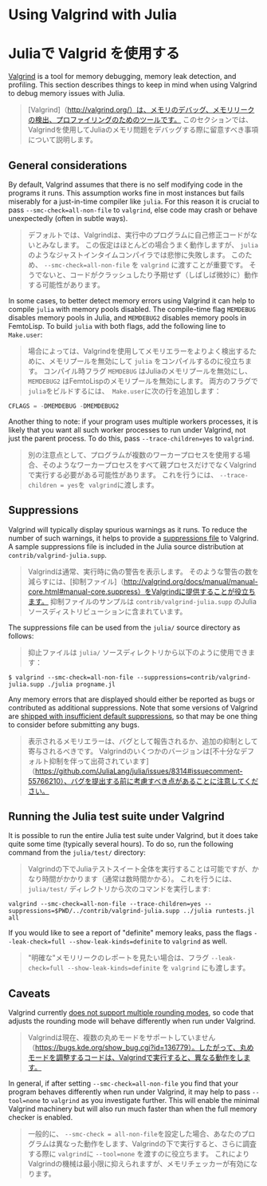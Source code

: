 # Using Valgrind with Julia

<!--JP-->
# Juliaで Valgrid を使用する

[Valgrind](http://valgrind.org/) is a tool for memory debugging, memory leak detection, and profiling.
This section describes things to keep in mind when using Valgrind to debug memory issues with Julia.
<!--JP-->
> [Valgrind]（http://valgrind.org/）は、メモリのデバッグ、メモリリークの検出、プロファイリングのためのツールです。
> このセクションでは、Valgrindを使用してJuliaのメモリ問題をデバッグする際に留意すべき事項について説明します。

## General considerations

<!--EN-->
By default, Valgrind assumes that there is no self modifying code in the programs it runs.
This assumption works fine in most instances but fails miserably for a just-in-time compiler like `julia`.
For this reason it is crucial to pass `--smc-check=all-non-file` to `valgrind`, else code may crash or behave unexpectedly (often in subtle ways).
<!--JP-->
> デフォルトでは、Valgrindは、実行中のプログラムに自己修正コードがないとみなします。
> この仮定はほとんどの場合うまく動作しますが、 `julia`のようなジャストインタイムコンパイラでは悲惨に失敗します。
> このため、 `--smc-check=all-non-file` を `valgrind` に渡すことが重要です。
> そうでないと、コードがクラッシュしたり予期せず（しばしば微妙に）動作する可能性があります。

<!--EN-->
In some cases, to better detect memory errors using Valgrind it can help to compile `julia` with memory pools disabled.
The compile-time flag `MEMDEBUG` disables memory pools in Julia, and `MEMDEBUG2` disables memory pools in FemtoLisp.
To build `julia` with both flags, add the following line to `Make.user`:
<!--JP-->
> 場合によっては、Valgrindを使用してメモリエラーをよりよく検出するために、メモリプールを無効にして `julia` をコンパイルするのに役立ちます。
> コンパイル時フラグ `MEMDEBUG` はJuliaのメモリプールを無効にし、 `MEMDEBUG2` はFemtoLispのメモリプールを無効にします。
> 両方のフラグで `julia`をビルドするには、` Make.user`に次の行を追加します：

```julia
CFLAGS = -DMEMDEBUG -DMEMDEBUG2
```

<!--EN-->
Another thing to note: if your program uses multiple workers processes, it is likely that you want all such worker processes to run under Valgrind, not just the parent process.
To do this, pass `--trace-children=yes` to `valgrind`.
<!--JP-->
> 別の注意点として、プログラムが複数のワーカープロセスを使用する場合、そのようなワーカープロセスをすべて親プロセスだけでなくValgrindで実行する必要がある可能性があります。
> これを行うには、 `--trace-children = yes`を` valgrind`に渡します。

## Suppressions

<!--EN-->
Valgrind will typically display spurious warnings as it runs.
To reduce the number of such warnings, it helps to provide a [suppressions file](http://valgrind.org/docs/manual/manual-core.html#manual-core.suppress) to Valgrind.
A sample suppressions file is included in the Julia source distribution at `contrib/valgrind-julia.supp`.
<!--JP-->
> Valgrindは通常、実行時に偽の警告を表示します。
> そのような警告の数を減らすには、[抑制ファイル]（http://valgrind.org/docs/manual/manual-core.html#manual-core.suppress）をValgrindに提供することが役立ちます。
> 抑制ファイルのサンプルは `contrib/valgrind-julia.supp` のJuliaソースディストリビューションに含まれています。

<!--EN-->
The suppressions file can be used from the `julia/` source directory as follows:
<!--JP-->
> 抑止ファイルは `julia/` ソースディレクトリから以下のように使用できます：

```
$ valgrind --smc-check=all-non-file --suppressions=contrib/valgrind-julia.supp ./julia progname.jl
```

Any memory errors that are displayed should either be reported as bugs or contributed as additional suppressions.
Note that some versions of Valgrind are [shipped with insufficient default suppressions](https://github.com/JuliaLang/julia/issues/8314#issuecomment-55766210), so that may be one thing to consider before submitting any bugs.
> 表示されるメモリエラーは、バグとして報告されるか、追加の抑制として寄与されるべきです。
> Valgrindのいくつかのバージョンは[不十分なデフォルト抑制を伴って出荷されています]（https://github.com/JuliaLang/julia/issues/8314#issuecomment-55766210）、バグを提出する前に考慮すべき点があることに注意してください。

## Running the Julia test suite under Valgrind

<!--EN-->
It is possible to run the entire Julia test suite under Valgrind, but it does take quite some time (typically several hours).
To do so, run the following command from the `julia/test/` directory:
<!--JP-->
> Valgrindの下でJuliaテストスイート全体を実行することは可能ですが、かなり時間がかかります（通常は数時間かかる）。
> これを行うには、 `julia/test/` ディレクトリから次のコマンドを実行します:

```
valgrind --smc-check=all-non-file --trace-children=yes --suppressions=$PWD/../contrib/valgrind-julia.supp ../julia runtests.jl all
```

<!--EN-->
If you would like to see a report of "definite" memory leaks, pass the flags `--leak-check=full --show-leak-kinds=definite` to `valgrind` as well.
<!--JP-->
> "明確な"メモリリークのレポートを見たい場合は、フラグ `--leak-check=full --show-leak-kinds=definite` を `valgrind` にも渡します。

## Caveats

<!--EN-->
Valgrind currently [does not support multiple rounding modes](https://bugs.kde.org/show_bug.cgi?id=136779),
so code that adjusts the rounding mode will behave differently when run under Valgrind.
<!--JP-->
> Valgrindは現在、複数の丸めモードをサポートしていません（https://bugs.kde.org/show_bug.cgi?id=136779）。したがって、丸めモードを調整するコードは、Valgrindで実行すると、異なる動作をします。

<!--EN-->
In general, if after setting `--smc-check=all-non-file` you find that your program behaves differently when run under Valgrind, it may help to pass `--tool=none` to `valgrind` as you investigate further.
This will enable the minimal Valgrind machinery but will also run much faster than when the full memory checker is enabled.
<!--JP-->
> 一般的に、 `--smc-check = all-non-file`を設定した場合、あなたのプログラムは異なった動作をします、Valgrindの下で実行すると、さらに調査する際に `valgrind`に `--tool=none` を渡すのに役立ちます。
> これによりValgrindの機械は最小限に抑えられますが、メモリチェッカーが有効になります。

